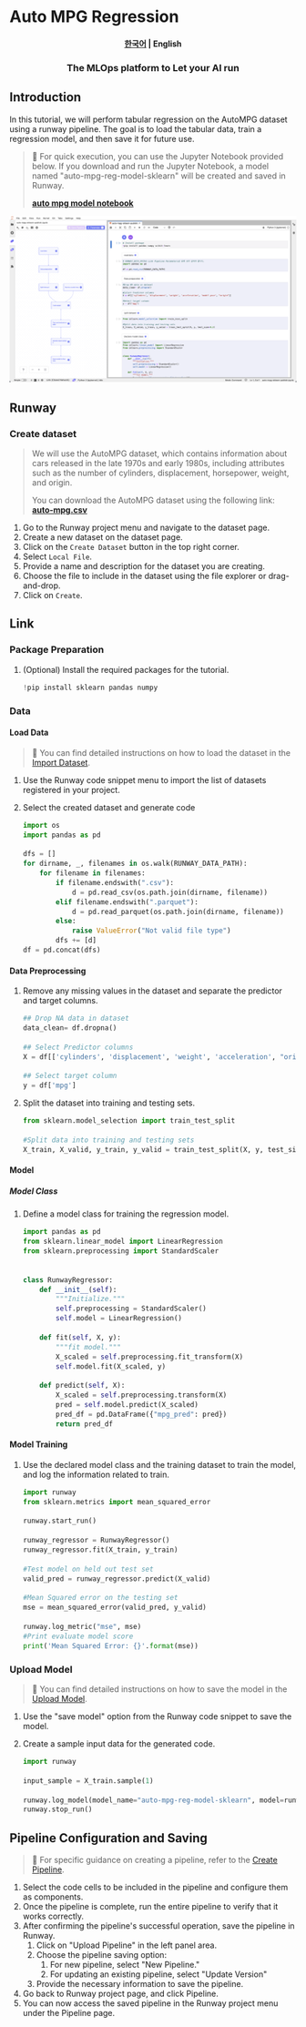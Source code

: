 # Auto MPG Regression

<h4 align="center">
    <p>
        <a href="README.md">한국어</a> |
        <b>English</b>
    <p>
</h4>

<h3 align="center">
    <p>The MLOps platform to Let your AI run</p>
</h3>

## Introduction

In this tutorial, we will perform tabular regression on the AutoMPG dataset using a runway pipeline. The goal is to load the tabular data, train a regression model, and then save it for future use.

> 📘 For quick execution, you can use the Jupyter Notebook provided below.
> If you download and run the Jupyter Notebook, a model named "auto-mpg-reg-model-sklearn" will be created and saved in Runway.
>
> **[auto mpg model notebook](https://drive.google.com/uc?export=download&id=1v2L3OeycGqgqcc8w2ost9SPX730sVcwg)**

![link pipeline](../../assets/auto_mpg_regression/link_pipeline.png)

## Runway

### Create dataset

> We will use the AutoMPG dataset, which contains information about cars released in the late 1970s and early 1980s, including attributes such as the number of cylinders, displacement, horsepower, weight, and origin.
>
> You can download the AutoMPG dataset using the following link:  
> **[auto-mpg.csv](https://runway-tutorial.s3.ap-northeast-2.amazonaws.com/auto-mpg.csv)**

1. Go to the Runway project menu and navigate to the dataset page.
2. Create a new dataset on the dataset page.
3. Click on the `Create Dataset` button in the top right corner.
4. Select `Local File`.
5. Provide a name and description for the dataset you are creating.
6. Choose the file to include in the dataset using the file explorer or drag-and-drop.
7. Click on `Create`.

## Link

### Package Preparation

1. (Optional) Install the required packages for the tutorial.
    ```python
    !pip install sklearn pandas numpy
    ```

### Data

#### Load Data

> 📘 You can find detailed instructions on how to load the dataset in the [Import Dataset](https://docs.mrxrunway.ai/v0.13.0-Eng/docs/import-dataset).

1. Use the Runway code snippet menu to import the list of datasets registered in your project.
2. Select the created dataset and generate code

    ```python
    import os
    import pandas as pd

    dfs = []
    for dirname, _, filenames in os.walk(RUNWAY_DATA_PATH):
        for filename in filenames:
            if filename.endswith(".csv"):
                d = pd.read_csv(os.path.join(dirname, filename))
            elif filename.endswith(".parquet"):
                d = pd.read_parquet(os.path.join(dirname, filename))
            else:
                raise ValueError("Not valid file type")
            dfs += [d]
    df = pd.concat(dfs)
    ```

#### Data Preprocessing

1. Remove any missing values in the dataset and separate the predictor and target columns.

    ```python
    ## Drop NA data in dataset
    data_clean= df.dropna()

    ## Select Predictor columns
    X = df[['cylinders', 'displacement', 'weight', 'acceleration', "origin"]]

    ## Select target column
    y = df['mpg']
    ```

2. Split the dataset into training and testing sets.

    ```python
    from sklearn.model_selection import train_test_split

    #Split data into training and testing sets
    X_train, X_valid, y_train, y_valid = train_test_split(X, y, test_size=0.2)
    ```

#### Model

##### Model Class

1. Define a model class for training the regression model.

    ```python
    import pandas as pd
    from sklearn.linear_model import LinearRegression
    from sklearn.preprocessing import StandardScaler


    class RunwayRegressor:
        def __init__(self):
            """Initialize."""
            self.preprocessing = StandardScaler()
            self.model = LinearRegression()

        def fit(self, X, y):
            """fit model."""
            X_scaled = self.preprocessing.fit_transform(X)
            self.model.fit(X_scaled, y)

        def predict(self, X):
            X_scaled = self.preprocessing.transform(X)
            pred = self.model.predict(X_scaled)
            pred_df = pd.DataFrame({"mpg_pred": pred})
            return pred_df
    ```

#### Model Training

1. Use the declared model class and the training dataset to train the model, and log the information related to train.

    ```python
    import runway
    from sklearn.metrics import mean_squared_error

    runway.start_run()

    runway_regressor = RunwayRegressor()
    runway_regressor.fit(X_train, y_train)

    #Test model on held out test set
    valid_pred = runway_regressor.predict(X_valid)

    #Mean Squared error on the testing set
    mse = mean_squared_error(valid_pred, y_valid)

    runway.log_metric("mse", mse)
    #Print evaluate model score
    print('Mean Squared Error: {}'.format(mse))
    ```

### Upload Model

> 📘 You can find detailed instructions on how to save the model in the [Upload Model](https://docs.mrxrunway.ai/v0.13.1-Eng/docs/upload-model).

1. Use the "save model" option from the Runway code snippet to save the model.
2. Create a sample input data for the generated code.

    ```python
    import runway

    input_sample = X_train.sample(1)

    runway.log_model(model_name="auto-mpg-reg-model-sklearn", model=runway_regressor, input_samples={"predict": input_sample})
    runway.stop_run()
    ```

## Pipeline Configuration and Saving

> 📘 For specific guidance on creating a pipeline, refer to the [Create Pipeline](https://docs.mrxrunway.ai/v0.13.0-Eng/docs/create-pipeline).

1. Select the code cells to be included in the pipeline and configure them as components.
2. Once the pipeline is complete, run the entire pipeline to verify that it works correctly.
3. After confirming the pipeline's successful operation, save the pipeline in Runway.
    1. Click on "Upload Pipeline" in the left panel area.
    2. Choose the pipeline saving option:
        1. For new pipeline, select "New Pipeline."
        2. For updating an existing pipeline, select "Update Version"
    3. Provide the necessary information to save the pipeline.
4. Go back to Runway project page, and click Pipeline.
5. You can now access the saved pipeline in the Runway project menu under the Pipeline page.
